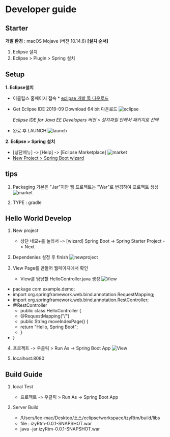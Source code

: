 # Developer guide

## Starter
 **개발 환경** : macOS Mojave (버전 10.14.6)
 **[설치 순서]**
  1. Eclipse 설치
  2. Eclipse > Plugin > Spring 설치

## Setup
 **1. Eclipse설치**
   - 이클립스 홈페이지 접속
    * [eclipse 개발 툴 다운로드](http://www.eclipse.org/downloads/)
   - Get Eclipse IDE 2019-09 Download 64 bit 다운로드
     ![eclipse](https://github.com/izyrtm/izyrtm-cms-server/blob/master/docs/image/setup-eclipse-javaEE.png)
     
     *Eclipse IDE for Java EE Developers 버전 > 설치파일 안에서 패키지로 선택*
   - 완료 후 LAUNCH
     ![launch](https://github.com/izyrtm/izyrtm-cms-server/blob/master/docs/image/setup-eclipse-launch.png)
   
 **2. Eclipse > Spring 설치**
   - [상단메뉴] -> [Help] -> [Eclipse Marketplace]
     ![market](https://github.com/izyrtm/izyrtm-cms-server/blob/master/docs/image/setup-sts.png)
   - <u>New Project > Spring Boot wizard</u>

## tips
  1. Packaging 기본은 "Jar"지만 웹 프로젝트는 "War"로 변경하여 프로젝트 생성
     ![market](https://github.com/izyrtm/izyrtm-cms-server/blob/master/docs/image/tip-packaging.png)

  2. TYPE : gradle

## Hello World Develop
  1. New project
     - 상단 네모+를 눌러서  -> [wizard] Spring Boot  -> Spring Starter Project  -> Next

  2. Dependenies 설정 후 finish
     ![newproject](https://github.com/izyrtm/izyrtm-cms-server/blob/master/docs/image/develop-newproject.png)

  3. View Page를 만들어 웹페이지에서 확인
     - View를 담당할 HelloController.java 생성
     ![View](https://github.com/izyrtm/izyrtm-cms-server/blob/master/docs/image/develop-view.png)
     
   * package com.example.demo;
   * import org.springframework.web.bind.annotation.RequestMapping;
   * import org.springframework.web.bind.annotation.RestController;
   * @RestController
      * public class HelloController {
      * @RequestMapping("/")
      * public String moveIndexPage() {
      * return "Hello, Spring Boot";
      *   }
   * }

  4. 프로젝트 -> 우클릭 > Run As -> Spring Boot App
      ![View](https://github.com/izyrtm/izyrtm-cms-server/blob/master/docs/image/develop-Runas.png)

  5. localhost:8080
  
 
## Build Guide
 1. local Test
    - 프로젝트 -> 우클릭 > Run As -> Spring Boot App

 2. Server Build
    - /Users/lee-mac/Desktop/소스/eclipse/workspace/izyRtm/build/libs
    - file : izyRtm-0.0.1-SNAPSHOT.war
    - java -jar izyRtm-0.0.1-SNAPSHOT.war
  



